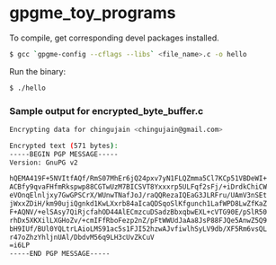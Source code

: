 # gpgme_toy_programs
To compile, get corresponding devel packages installed.

```bash
$ gcc `gpgme-config --cflags --libs` <file_name>.c -o hello
```

Run the binary:
```bash
$ ./hello
```

### Sample output for encrypted_byte_buffer.c

```bash
Encrypting data for chingujain <chingujain@gmail.com>

Encrypted text (571 bytes):
-----BEGIN PGP MESSAGE-----
Version: GnuPG v2

hQEMA419F+5NVItfAQf/RmS07MhEr6jQ24pxv7yN1FLQZmma5Cl7KCp51VBDeWI+
ACBfy9qvaFHfmRkspwp88CGTwUzM7BICSVT8Yxxxrp5ULFqf2sFj/+iDrdkChiCW
eVOnqElnljxy7GwGPSCrX/WUnwTNafJoJ/raQQRezaIQEaG3JLRFru/UAmV3nSEt
jWxxZDiH/km90ujiQgnkd1KwLXxrb84aIcaQDSqoSlKfgunch1LafWPD8LwZfKaZ
F+AQNV/+elSAsy7QiRjcfahOD44AlECmzcuDSadzBbxqbwEXL+cVTG90E/pSlR50
rhDx5XKXilLXGHoZv/+cmIFfRboFezp2nZ/pFtWWUdJaAa8JsP88FJQe5AnwZ5Q9
bH9IUf/BUl0YQLtrLAioLMS91ac5s1FJI52hzwAJvfiwlhSyLV9db/XF5Rm6vsQL
r47oZhzYhljnUAl/DbdvM56q9LH3cUvZkCuV
=i6LP
-----END PGP MESSAGE-----
```
